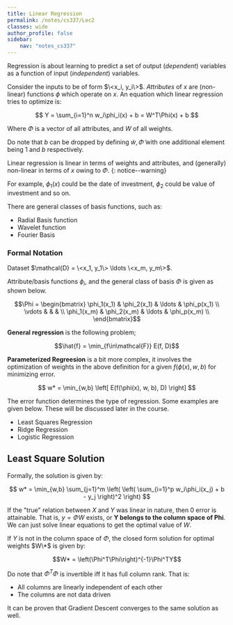 ```yaml
---
title: Linear Regression
permalink: /notes/cs337/Lec2
classes: wide
author_profile: false
sidebar:
    nav: "notes_cs337"
---
```

<script type="text/javascript" src="https://code.jquery.com/jquery-1.7.1.min.js"></script>

<script type="text/x-mathjax-config">
  MathJax.Hub.Config({
    tex2jax: {
      inlineMath: [ ['$','$'], ["\\(","\\)"] ],
      processEscapes: true
    }
  });
</script>
<script type="text/javascript" async src="https://cdnjs.cloudflare.com/ajax/libs/mathjax/2.7.5/latest.js?config=TeX-MML-AM_CHTML" async></script>


<!-- Notes Begin from here -->

Regression is about learning to predict a set of output (*dependent*) variables as a function of input (*independent*) variables.

Consider the inputs to be of form $\<x_i, y_i\>$. *Attributes* of $x$ are (non-linear) functions $\phi$ which operate on $x$. An equation which linear regression tries to optimize is:

<div style="text-align: center;">
  $$ Y = \sum_{i=1}^n w_i\phi_i(x) + b = W^T\Phi(x) + b $$
</div>

Where $\Phi$ is a vector of all attributes, and $W$ of all weights.

Do note that $b$ can be dropped by defining $\widetilde{w}, \widetilde{\Phi}$ with one additional element being $1$ and $b$ respectively.

Linear regression is linear in terms of weights and attributes, and (generally) non-linear in terms of $x$ owing to $\Phi$.
{: notice--warning}

For example, $\phi_1(x)$ could be the date of investment, $\phi_2$ could be value of investment and so on.

There are general classes of basis functions, such as:
- Radial Basis function
- Wavelet function
- Fourier Basis

### Formal Notation

Dataset $\mathcal{D} = \<x_1, y_1\> \ldots \<x_m, y_m\>$.

Attribute/basis functions $\phi_i$, and the general class of basis $\Phi$ is given as shown below.

<div style="text-align: center;">
  $$\Phi = 
  \begin{bmatrix}
    \phi_1(x_1) & \phi_2(x_1) & \ldots & \phi_p(x_1) \\
    \vdots      &             &        &             \\
    \phi_1(x_m) & \phi_2(x_m) & \ldots & \phi_p(x_m) \\
  \end{bmatrix}$$
</div>

**General regression** is the following problem;

<div style="text-align: center;">
  $$\hat{f} = \min_{f\in\mathcal{F}} E(f, D)$$
</div>

**Parameterized Regreesion** is a bit more complex, it involves the optimization of weights in the above definition for a given $f(\phi(x), w, b)$ for minimizing error.

<div style="text-align: center;">
  $$ w* = \min_{w,b} \left[ E(f(\phi(x), w, b), D) \right] $$
</div>

The error function determines the type of regression. Some examples are given below. These will be discussed later in the course.

- Least Squares Regression
- Ridge Regression
- Logistic Regression


## Least Square Solution

Formally, the solution is given by:

<div style="text-align: center;">
  $$ w* = \min_{w,b} \sum_{j=1}^m \left( \left( \sum_{i=1}^p w_i\phi_i(x_j) + b - y_j \right)^2 \right) $$
</div>

If the "true" relation between $X$ and $Y$ was linear in nature, then 0 error is attainable. That is, $y = \Phi W$ exists, or **Y belongs to the column space of Phi**. We can just solve linear equations to get the optimal value of $W$.

If $Y$ is not in the column space of $\Phi$, the closed form solution for optimal weights $W\*$ is given by:

<div style="text-align: center;">
  $$W* = \left(\Phi^T\Phi\right)^{-1}\Phi^TY$$
</div>

Do note that $\Phi^T\Phi$ is invertible iff it has full column rank. That is:
- All columns are linearly independent of each other
- The columns are not data driven

It can be proven that Gradient Descent converges to the same solution as well.